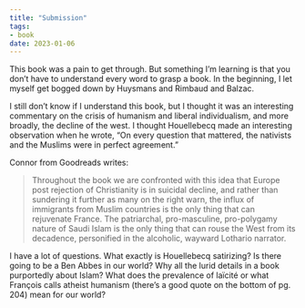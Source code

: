 ```yaml
---
title: "Submission"
tags:
- book
date: 2023-01-06
---
```


This book was a pain to get through. But something I’m learning is that you don’t have to understand every word to grasp a book. In the beginning, I let myself get bogged down by Huysmans and Rimbaud and Balzac.  
  
I still don’t know if I understand this book, but I thought it was an interesting commentary on the crisis of humanism and liberal individualism, and more broadly, the decline of the west. I thought Houellebecq made an interesting observation when he wrote, “On every question that mattered, the nativists and the Muslims were in perfect agreement.”

Connor from Goodreads writes:

> Throughout the book we are confronted with this idea that Europe post rejection of Christianity is in suicidal decline, and rather than sundering it further as many on the right warn, the influx of immigrants from Muslim countries is the only thing that can rejuvenate France. The patriarchal, pro-masculine, pro-polygamy nature of Saudi Islam is the only thing that can rouse the West from its decadence, personified in the alcoholic, wayward Lothario narrator.

I have a lot of questions. What exactly is Houellebecq satirizing? Is there going to be a Ben Abbes in our world? Why all the lurid details in a book purportedly about Islam? What does the prevalence of laïcité or what François calls atheist humanism (there’s a good quote on the bottom of pg. 204) mean for our world?